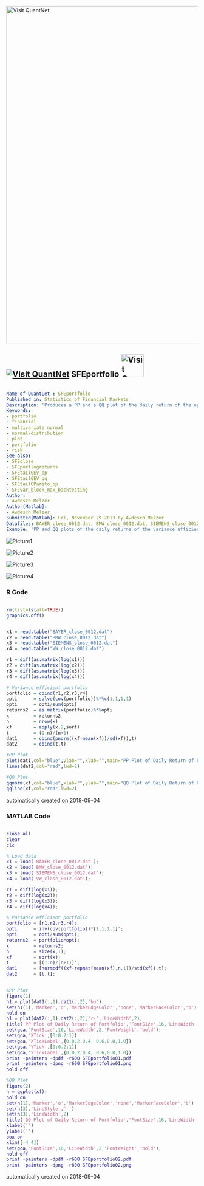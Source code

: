 [<img src="https://github.com/QuantLet/Styleguide-and-FAQ/blob/master/pictures/banner.png" width="888" alt="Visit QuantNet">](http://quantlet.de/)

## [<img src="https://github.com/QuantLet/Styleguide-and-FAQ/blob/master/pictures/qloqo.png" alt="Visit QuantNet">](http://quantlet.de/) **SFEportfolio** [<img src="https://github.com/QuantLet/Styleguide-and-FAQ/blob/master/pictures/QN2.png" width="60" alt="Visit QuantNet 2.0">](http://quantlet.de/)

```yaml

Name of QuantLet : SFEportfolio
Published in: Statistics of Financial Markets
Description: 'Produces a PP and a QQ plot of the daily return of the optimal (variance efficient) portfolio'
Keywords:
- portfolio
- financial
- multivariate normal
- normal-distribution
- plot
- portfolio
- risk
See also:
- SFEclose
- SFEportlogreturns
- SFEtailGEV_pp
- SFEtailGEV_qq
- SFEtailGPareto_pp
- SFEvar_block_max_backtesting
Author:
- Awdesch Melzer
Author[Matlab]: 
- Awdesch Melzer
Submitted[Matlab]: Fri, November 29 2013 by Awdesch Melzer
Datafiles: BAYER_close_0012.dat, BMW_close_0012.dat, SIEMENS_close_0012.dat, VW_close_0012.dat
Example: 'PP and QQ plots of the daily returns of the variance efficient portfolio'
```

![Picture1](SFEportfolio01.png)

![Picture2](SFEportfolio01_m.png)

![Picture3](SFEportfolio02.png)

![Picture4](SFEportfolio02_m.png)

### R Code
```r

rm(list=ls(all=TRUE))
graphics.off()


x1 = read.table("BAYER_close_0012.dat")
x2 = read.table("BMW_close_0012.dat")
x3 = read.table("SIEMENS_close_0012.dat")
x4 = read.table("VW_close_0012.dat")

r1 = diff(as.matrix(log(x1)))
r2 = diff(as.matrix(log(x2)))
r3 = diff(as.matrix(log(x3)))
r4 = diff(as.matrix(log(x4)))

# Variance efficient portfolio
portfolio = cbind(r1,r2,r3,r4)
opti      = solve(cov(portfolio))%*%c(1,1,1,1)
opti      = opti/sum(opti)
returns2  = as.matrix(portfolio)%*%opti
x         = returns2
n         = nrow(x)
xf        = apply(x,2,sort)
t         = (1:n)/(n+1)
dat1      = cbind(pnorm((xf-mean(xf))/sd(xf)),t)
dat2      = cbind(t,t)

#PP Plot
plot(dat1,col="blue",ylab="",xlab="",main="PP Plot of Daily Return of Portfolio")
lines(dat2,col="red",lwd=2)

#QQ Plot
qqnorm(xf,col="blue",xlab="",ylab="",main="QQ Plot of Daily Return of Portfolio")
qqline(xf,col="red",lwd=2)
```

automatically created on 2018-09-04

### MATLAB Code
```matlab

close all
clear 
clc

% Load data
x1 = load('BAYER_close_0012.dat');
x2 = load('BMW_close_0012.dat');
x3 = load('SIEMENS_close_0012.dat');
x4 = load('VW_close_0012.dat');

r1 = diff(log(x1));
r2 = diff(log(x2));
r3 = diff(log(x3));
r4 = diff(log(x4));

% Variance efficient portfolio
portfolio = [r1,r2,r3,r4];
opti      = inv(cov(portfolio))*[1,1,1,1]';
opti      = opti/sum(opti);
returns2  = portfolio*opti;
x         = returns2;
n         = size(x,1);
xf        = sort(x);
t         = [(1:n)/(n+1)]';
dat1      = [normcdf((xf-repmat(mean(xf),n,1))/std(xf)),t];
dat2      = [t,t];


%PP Plot
figure(1)
h1 = plot(dat1(:,1),dat1(:,2),'bo');
set(h1(1),'Marker','o','MarkerEdgeColor','none','MarkerFaceColor','b')
hold on
h1 = plot(dat2(:,1),dat2(:,2),'r-','LineWidth',2);
title('PP Plot of Daily Return of Portfolio','FontSize',16,'LineWidth',2,'FontWeight','bold')
set(gca,'FontSize',16,'LineWidth',2,'FontWeight','bold');
set(gca,'XTick',[0:0.2:1])
set(gca,'XTickLabel',{0,0.2,0.4, 0.6,0.8,1.0})
set(gca,'YTick',[0:0.2:1])
set(gca,'YTickLabel',{0,0.2,0.4, 0.6,0.8,1.0})
print -painters -dpdf -r600 SFEportfolio01.pdf
print -painters -dpng -r600 SFEportfolio01.png
hold off

%QQ Plot
figure(2)
h = qqplot(xf);
hold on
set(h(1),'Marker','o','MarkerEdgeColor','none','MarkerFaceColor','b')
set(h(3),'LineStyle','-')
set(h(3),'LineWidth',2)
title('QQ Plot of Daily Return of Portfolio','FontSize',16,'LineWidth',2,'FontWeight','bold');
xlabel('')
ylabel('')
box on
xlim([-4 4])
set(gca,'FontSize',16,'LineWidth',2,'FontWeight','bold');
hold off
print -painters -dpdf -r600 SFEportfolio02.pdf
print -painters -dpng -r600 SFEportfolio02.png
```

automatically created on 2018-09-04